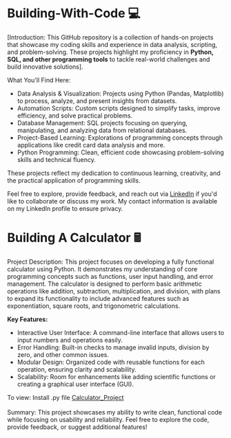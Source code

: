 # Building-With-Code 💻

[Introduction: This GitHub repository is a collection of hands-on projects that showcase my coding skills and experience in data analysis, scripting, and problem-solving. These projects highlight my proficiency in <b>Python, SQL, and other programming tools</b> to tackle real-world challenges and build innovative solutions].

What You'll Find Here:
<div>
  <ul>
<li>Data Analysis & Visualization: Projects using Python (Pandas, Matplotlib) to process, analyze, and present insights from datasets.</li>
<li>Automation Scripts: Custom scripts designed to simplify tasks, improve efficiency, and solve practical problems.</li>
<li>Database Management: SQL projects focusing on querying, manipulating, and analyzing data from relational databases.</li>
<li>Project-Based Learning: Explorations of programming concepts through applications like credit card data analysis and more.</li>
<li>Python Programming: Clean, efficient code showcasing problem-solving skills and technical fluency.</li>
    </ul>
</div>
These projects reflect my dedication to continuous learning, creativity, and the practical application of programming skills.

Feel free to explore, provide feedback, and reach out via <a href="https://www.linkedin.com/in/bradley-vilsaint-414329267/">LinkedIn</a> if you'd like to collaborate or discuss my work. My contact information is available on my LinkedIn profile to ensure privacy.

# Building A Calculator 🖩

Project Description: This project focuses on developing a fully functional calculator using Python. It demonstrates my understanding of core programming concepts such as functions, user input handling, and error management. The calculator is designed to perform basic arithmetic operations like addition, subtraction, multiplication, and division, with plans to expand its functionality to include advanced features such as exponentiation, square roots, and trigonometric calculations.

<b>Key Features:</b>
<div>
  <ul>
<li>Interactive User Interface: A command-line interface that allows users to input numbers and operations easily.</li>
<li>Error Handling: Built-in checks to manage invalid inputs, division by zero, and other common issues.</li>
<li>Modular Design: Organized code with reusable functions for each operation, ensuring clarity and scalability.</li>
<li>Scalability: Room for enhancements like adding scientific functions or creating a graphical user interface (GUI).</li>
  </ul>
</div>
To view: Install .py file <a href="">Calculator_Project</a>
<br>
<br>
Summary: This project showcases my ability to write clean, functional code while focusing on usability and reliability. Feel free to explore the code, provide feedback, or suggest additional features!
